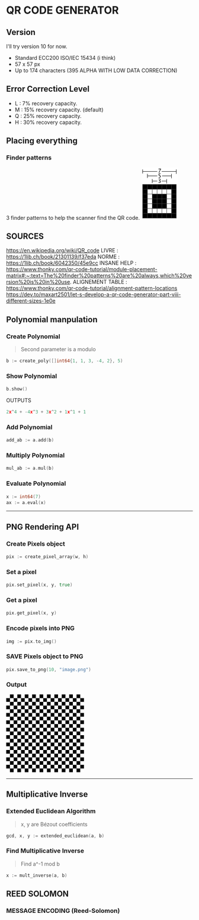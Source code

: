 # QR CODE GENERATOR

## Version
I'll try version 10 for now. 
- Standard ECC200 ISO/IEC 15434  (i think) 
- 57 x 57 px
- Up to 174 characters (395 ALPHA WITH LOW DATA CORRECTION)

## Error Correction Level
- L : 7% recovery capacity.
- M : 15% recovery capacity. (default)
- Q : 25% recovery capacity.
- H : 30% recovery capacity.

## Placing everything

### Finder patterns
3 finder patterns to help the scanner find the QR code.
![](ASSETS/finder.png)







## SOURCES
https://en.wikipedia.org/wiki/QR_code
LIVRE : https://1lib.ch/book/21301139/f37eda
NORME : https://1lib.ch/book/6042350/45e9cc
INSANE HELP : https://www.thonky.com/qr-code-tutorial/module-placement-matrix#:~:text=The%20finder%20patterns%20are%20always,which%20version%20is%20in%20use.
ALIGNEMENT TABLE : https://www.thonky.com/qr-code-tutorial/alignment-pattern-locations
https://dev.to/maxart2501/let-s-develop-a-qr-code-generator-part-viii-different-sizes-1e0e













## Polynomial manpulation

### Create Polynomial
> Second parameter is a modulo
```go
b := create_poly([]int64{1, 1, 3, -4, 2}, 5)
```

### Show Polynomial
```go
b.show()
```
OUTPUTS 
```go
2x^4 + -4x^3 + 3x^2 + 1x^1 + 1
```

### Add Polynomial
```go
add_ab := a.add(b)
```

### Multiply Polynomial
```go
mul_ab := a.mul(b)
```

### Evaluate Polynomial
```go
x := int64(7)
ax := a.eval(x)
```

--- 

## PNG Rendering API
### Create Pixels object
```go
pix := create_pixel_array(w, h)
```

### Set a pixel
```go
pix.set_pixel(x, y, true)
```

### Get a pixel
```go
pix.get_pixel(x, y)
```

### Encode pixels into PNG
```go
img := pix.to_img()
```

### SAVE Pixels object to PNG
```go
pix.save_to_png(10, "image.png")
```

### Output
![](ASSETS/test.png)

---

## Multiplicative Inverse
### Extended Euclidean Algorithm
> x, y are Bézout coefficients
```go
gcd, x, y := extended_euclidean(a, b)
```

### Find Multiplicative Inverse
> Find a^-1 mod b
```go
x := mult_inverse(a, b)
```

## REED SOLOMON

### MESSAGE ENCODING (Reed-Solomon)

